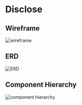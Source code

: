 # Disclose

## Wireframe
![wireframe](https://github.com/JCollinJones25/capstone-frontend/blob/main/public/images/wireframe.png?raw=true)


## ERD
![ERD](https://github.com/JCollinJones25/capstone-frontend/blob/main/public/images/ERD.png?raw=true)


## Component Hierarchy
![component hierarchy](https://github.com/JCollinJones25/capstone-frontend/blob/main/public/images/comp-hierarchy.png?raw=true)
